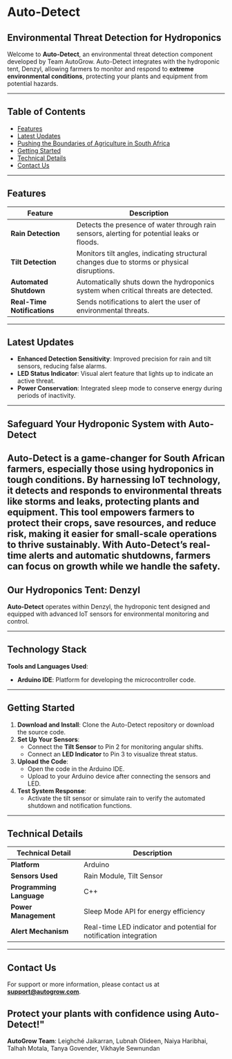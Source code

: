 # Auto-Detect 
## Environmental Threat Detection for Hydroponics
Welcome to **Auto-Detect**, an environmental threat detection component developed by Team AutoGrow. Auto-Detect integrates with the hydroponic tent, Denzyl, allowing farmers to monitor and respond to **extreme environmental conditions**, protecting your plants and equipment from potential hazards.

---

## Table of Contents
- [Features](#features)
- [Latest Updates](#latest-updates)
- [Pushing the Boundaries of Agriculture in South Africa](#pushing-the-boundaries-of-agriculture-in-south-africa)
- [Getting Started](#getting-started)
- [Technical Details](#technical-details)
- [Contact Us](#contact-us)

---

## Features

| Feature                | Description                                                                                 |
|------------------------|---------------------------------------------------------------------------------------------|
| **Rain Detection**     | Detects the presence of water through rain sensors, alerting for potential leaks or floods. |
| **Tilt Detection**     | Monitors tilt angles, indicating structural changes due to storms or physical disruptions.   |
| **Automated Shutdown** | Automatically shuts down the hydroponics system when critical threats are detected.         |
| **Real-Time Notifications** | Sends notifications to alert the user of environmental threats.                      |

---

## Latest Updates

- **Enhanced Detection Sensitivity**: Improved precision for rain and tilt sensors, reducing false alarms.
- **LED Status Indicator**: Visual alert feature that lights up to indicate an active threat.
- **Power Conservation**: Integrated sleep mode to conserve energy during periods of inactivity.

---

## Safeguard Your Hydroponic System with Auto-Detect
Auto-Detect is a game-changer for South African farmers, especially those using hydroponics in tough conditions. By harnessing IoT technology, it detects and responds to environmental threats like storms and leaks, protecting plants and equipment. This tool empowers farmers to protect their crops, save resources, and reduce risk, making it easier for small-scale operations to thrive sustainably. With Auto-Detect’s real-time alerts and automatic shutdowns, farmers can focus on growth while we handle the safety.
---

## Our Hydroponics Tent: Denzyl

**Auto-Detect** operates within Denzyl, the hydroponic tent designed and equipped with advanced IoT sensors for environmental monitoring and control.

---

## Technology Stack

**Tools and Languages Used**:
- **Arduino IDE**: Platform for developing the microcontroller code.

---

## Getting Started

1. **Download and Install**: Clone the Auto-Detect repository or download the source code.
2. **Set Up Your Sensors**:
   - Connect the **Tilt Sensor** to Pin 2 for monitoring angular shifts.
   - Connect an **LED Indicator** to Pin 3 to visualize threat status.
3. **Upload the Code**:
   - Open the code in the Arduino IDE.
   - Upload to your Arduino device after connecting the sensors and LED.
4. **Test System Response**:
   - Activate the tilt sensor or simulate rain to verify the automated shutdown and notification functions.

---

## Technical Details

| Technical Detail       | Description                                             |
|------------------------|---------------------------------------------------------|
| **Platform**           | Arduino                                                 |
| **Sensors Used**       | Rain Module, Tilt Sensor                                |
| **Programming Language** | C++                                                    |
| **Power Management**   | Sleep Mode API for energy efficiency                    |
| **Alert Mechanism**    | Real-time LED indicator and potential for notification integration |

---

## Contact Us

For support or more information, please contact us at **support@autogrow.com**.

Protect your plants with confidence using Auto-Detect!"
---

**AutoGrow Team**: Leighché Jaikarran, Lubnah Olideen, Naiya Haribhai, Talhah Motala, Tanya Govender, Vikhayle Sewnundan
